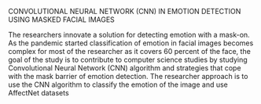 CONVOLUTIONAL NEURAL NETWORK (CNN) IN EMOTION DETECTION USING MASKED FACIAL IMAGES

The researchers innovate a solution for detecting emotion with a mask-on. As the pandemic started classification of emotion in facial images becomes complex for most of the researcher as it covers 60 percent of the face, the goal of the study is to contribute to computer science studies by studying Convolutional Neural Network (CNN) algorithm and strategies that cope with the mask barrier of emotion detection. The researcher approach is to use the CNN algorithm to classify the emotion of the image and use AffectNet datasets
